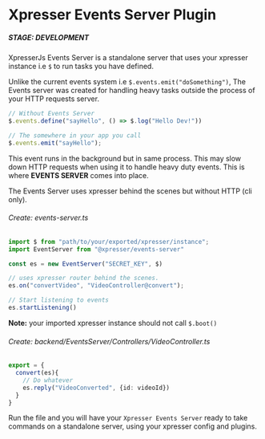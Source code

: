 # Xpresser Events Server Plugin

##### STAGE: DEVELOPMENT

XpresserJs Events Server is a standalone server that uses your xpresser instance i.e `$` to run tasks you have defined.

Unlike the current events system i.e `$.events.emit("doSomething")`, The Events server was created for handling heavy
tasks outside the process of your HTTP requests server.

```js
// Without Events Server
$.events.define("sayHello", () => $.log("Hello Dev!"))

// The somewhere in your app you call
$.events.emit("sayHello");
```

This event runs in the background but in same process. This may slow down HTTP requests when using it to handle heavy
duty events. This is where **EVENTS SERVER** comes into place.

The Events Server uses xpresser behind the scenes but without HTTP (cli only).

###### Create: events-server.ts

```ts
import $ from "path/to/your/exported/xpresser/instance";
import EventServer from "@xpresser/events-server"

const es = new EventServer("SECRET_KEY", $)

// uses xpresser router behind the scenes.
es.on("convertVideo", "VideoController@convert");

// Start listening to events
es.startListening()
```

**Note:** your imported xpresser instance should not call `$.boot()`

###### Create: backend/EventsServer/Controllers/VideoController.ts

```ts
export = {
  convert(es){
    // Do whatever
    es.reply("VideoConverted", {id: videoId})
  }
}
```

Run the file and you will have your `Xpresser Events Server` ready to take commands on a standalone server, using your
xpresser config and plugins.
